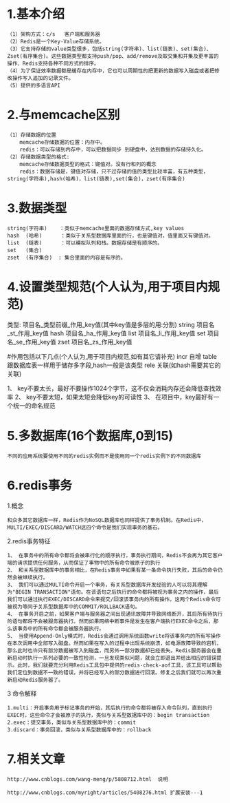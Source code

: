# 1.基本介绍

    （1）架构方式：c/s   客户端和服务器
    （2）Redis是一个Key-Value存储系统。
    （3）它支持存储的value类型很多，包括string(字符串)、list(链表)、set(集合)、Zset(有序集合)。这些数据类型都支持push/pop、add/remove及取交集和并集及更丰富的操作、Redis支持各种不同方式的排序。
    （4）为了保证效率数据都是缓存在内存中，它也可以周期性的把更新的数据写入磁盘或者把修改操作写入追加的记录文件。
    （5）提供的多语言API

# 2.与memcache区别

    （1）存储数据的位置
        memcache存储数据的位置：内存中。
        redis：可以存储到内存中，可以把数据同步 到硬盘中，达到数据的存储持久化。
    （2）存储数据类型的格式:
        memcache存储数据类型的格式：键值对。没有行和列的概念
        redis：数据存储是，键值对存储，只不过存储的值的类型比较丰富，有五种类型，string(字符串),hash(哈希)，list(链表),set(集合)，zset(有序集合)


# 3.数据类型

    string(字符串)    ：类似于memcache里面的数据存储方式,key values
    hash  (哈希)      ：类似于关系型数据库里面的行，也是键值对，值里面又有键值对。
    list  (链表)      ：可以模拟队列和栈。数据存储是有顺序的。
    set   (集合)
    zset  (有序集合)  : 集合里面的内容是有序的。

# 4.设置类型规范(个人认为,用于项目内规范)
   类型:      项目名_类型前缀_作用_key值(其中key值是多层的用:分割)
   string    项目名_st_作用_key值
   hash      项目名_ha_作用_key值
   list      项目名_li_作用_key值
   set       项目名_se_作用_key值
   zset      项目名_zs_作用_key值

   #作用包括以下几点(个人认为,用于项目内规范,如有其它请补充)
   incr        自增
   table       跟数据库表一样用于储存多字段,hash一般是该类型
   rele        关联(如hash需要其它的关联)

   1、 key不要太长，最好不要操作1024个字节，这不仅会消耗内存还会降低查找效率
   2、 key不要太短，如果太短会降低key的可读性
   3、 在项目中，key最好有一个统一的命名规范

# 5.多数据库(16个数据库,0到15)
    不同的应用系统要使用不同的redis实例而不是使用同一个redis实例下的不同数据库

# 6.redis事务

   1.概念

	和众多其它数据库一样，Redis作为NoSQL数据库也同样提供了事务机制。在Redis中，MULTI/EXEC/DISCARD/WATCH这四个命令是我们实现事务的基石。

   2.redis事务特征

    1、 在事务中的所有命令都将会被串行化的顺序执行，事务执行期间，Redis不会再为其它客户端的请求提供任何服务，从而保证了事物中的所有命令被原子的执行
    2、 和关系型数据库中的事务相比，在Redis事务中如果有某一条命令执行失败，其后的命令仍然会被继续执行。
    3、 我们可以通过MULTI命令开启一个事务，有关系型数据库开发经验的人可以将其理解为"BEGIN TRANSACTION"语句。在该语句之后执行的命令都将被视为事务之内的操作，最后我们可以通过执行EXEC/DISCARD命令来提交/回滚该事务内的所有操作。这两个Redis命令可被视为等同于关系型数据库中的COMMIT/ROLLBACK语句。
    4、 在事务开启之前，如果客户端与服务器之间出现通讯故障并导致网络断开，其后所有待执行的语句都将不会被服务器执行。然而如果网络中断事件是发生在客户端执行EXEC命令之后，那么该事务中的所有命令都会被服务器执行。
    5、 当使用Append-Only模式时，Redis会通过调用系统函数write将该事务内的所有写操作在本次调用中全部写入磁盘。然而如果在写入的过程中出现系统崩溃，如电源故障导致的宕机，那么此时也许只有部分数据被写入到磁盘，而另外一部分数据却已经丢失。Redis服务器会在重新启动时执行一系列必要的一致性检测，一旦发现类似问题，就会立即退出并给出相应的错误提示。此时，我们就要充分利用Redis工具包中提供的redis-check-aof工具，该工具可以帮助我们定位到数据不一致的错误，并将已经写入的部分数据进行回滚。修复之后我们就可以再次重新启动Redis服务器了。

   3 命令解释

    1.multi：开启事务用于标记事务的开始，其后执行的命令都将被存入命令队列，直到执行EXEC时，这些命令才会被原子的执行，类似与关系型数据库中的：begin transaction
    2.exec：提交事务，类似与关系型数据库中的：commit
    3.discard：事务回滚，类似与关系型数据库中的：rollback

# 7.相关文章
    http://www.cnblogs.com/wang-meng/p/5808712.html  说明

    http://www.cnblogs.com/myright/articles/5408276.html 扩展安装---1
